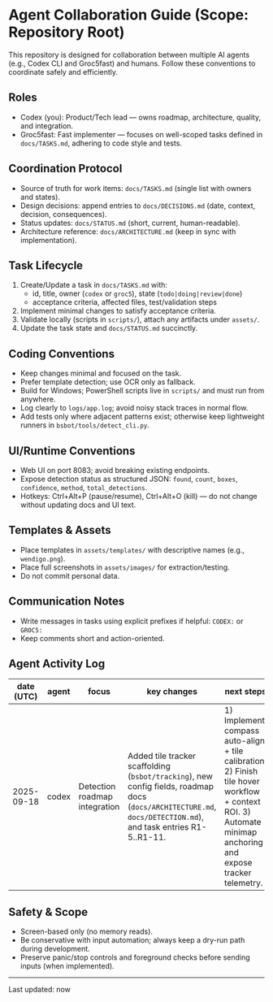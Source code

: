 # Agent Collaboration Guide (Scope: Repository Root)

This repository is designed for collaboration between multiple AI agents (e.g., Codex CLI and Groc5fast) and humans. Follow these conventions to coordinate safely and efficiently.

## Roles
- Codex (you): Product/Tech lead — owns roadmap, architecture, quality, and integration.
- Groc5fast: Fast implementer — focuses on well-scoped tasks defined in `docs/TASKS.md`, adhering to code style and tests.

## Coordination Protocol
- Source of truth for work items: `docs/TASKS.md` (single list with owners and states).
- Design decisions: append entries to `docs/DECISIONS.md` (date, context, decision, consequences).
- Status updates: `docs/STATUS.md` (short, current, human-readable).
- Architecture reference: `docs/ARCHITECTURE.md` (keep in sync with implementation).

## Task Lifecycle
1. Create/Update a task in `docs/TASKS.md` with:
   - id, title, owner (`codex` or `groc5`), state (`todo|doing|review|done`)
   - acceptance criteria, affected files, test/validation steps
2. Implement minimal changes to satisfy acceptance criteria.
3. Validate locally (scripts in `scripts/`), attach any artifacts under `assets/`.
4. Update the task state and `docs/STATUS.md` succinctly.

## Coding Conventions
- Keep changes minimal and focused on the task.
- Prefer template detection; use OCR only as fallback.
- Build for Windows; PowerShell scripts live in `scripts/` and must run from anywhere.
- Log clearly to `logs/app.log`; avoid noisy stack traces in normal flow.
- Add tests only where adjacent patterns exist; otherwise keep lightweight runners in `bsbot/tools/detect_cli.py`.

## UI/Runtime Conventions
- Web UI on port 8083; avoid breaking existing endpoints.
- Expose detection status as structured JSON: `found`, `count`, `boxes`, `confidence`, `method`, `total_detections`.
- Hotkeys: Ctrl+Alt+P (pause/resume), Ctrl+Alt+O (kill) — do not change without updating docs and UI text.

## Templates & Assets
- Place templates in `assets/templates/` with descriptive names (e.g., `wendigo.png`).
- Place full screenshots in `assets/images/` for extraction/testing.
- Do not commit personal data.

## Communication Notes
- Write messages in tasks using explicit prefixes if helpful: `CODEX:` or `GROC5:`
- Keep comments short and action-oriented.

## Agent Activity Log

| date (UTC) | agent | focus | key changes | next steps |
|---|---|---|---|---|
| 2025-09-18 | codex | Detection roadmap integration | Added tile tracker scaffolding (`bsbot/tracking`), new config fields, roadmap docs (`docs/ARCHITECTURE.md`, `docs/DETECTION.md`), and task entries R1-5..R1-11. | 1) Implement compass auto-align + tile calibration. 2) Finish tile hover workflow + context ROI. 3) Automate minimap anchoring and expose tracker telemetry. |

## Safety & Scope
- Screen-based only (no memory reads).
- Be conservative with input automation; always keep a dry-run path during development.
- Preserve panic/stop controls and foreground checks before sending inputs (when implemented).

---

Last updated: now
